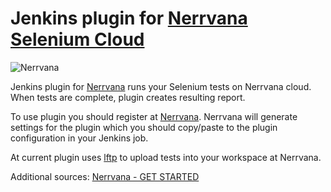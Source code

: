 <h1>Jenkins plugin for <a target="_blank" href="http://www.nerrvana.com/features">Nerrvana Selenium Cloud</a></h1>

<img src="http://www.nerrvana.com/images/features_page_banner.jpg" title="Nerrvana" />

Jenkins plugin for <a target="_blank" href="http://www.nerrvana.com">Nerrvana</a> runs your 
Selenium tests on Nerrvana cloud. When tests are complete, plugin creates resulting report. 

To use plugin you should register at <a target="_blank" href="http://www.nerrvana.com">Nerrvana</a>.
Nerrvana will generate settings for the plugin which you should copy/paste to the plugin configuration
in your Jenkins job. 

At current plugin uses <a target="_blank" href="">lftp</a> to upload tests into your workspace at Nerrvana.

Additional sources:
    <a target="_blank" href="http://www.nerrvana.com/docs/get-started">Nerrvana - GET STARTED</a>
        